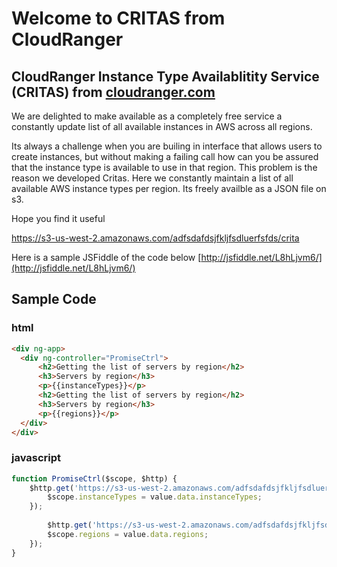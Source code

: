 # Welcome to CRITAS from CloudRanger
## CloudRanger Instance Type Availablitity Service (CRITAS) from [cloudranger.com](https://cloudranger.com)

We are delighted to make available as a completely free service a constantly update list of all available instances in AWS across all regions.

Its always a challenge when you are builing in interface that allows users to create instances, but without making a failing call how can you be assured that the instance type is available to use in that region. This problem is the reason we developed Critas. Here we constantly maintain a list of all available AWS instance types per region. Its freely availble as a JSON file on s3.

Hope you find it useful

https://s3-us-west-2.amazonaws.com/adfsdafdsjfkljfsdluerfsfds/crita


Here is a sample JSFiddle of the code below
[http://jsfiddle.net/L8hLjvm6/](http://jsfiddle.net/L8hLjvm6/)

## Sample Code
### html
```html
<div ng-app>
  <div ng-controller="PromiseCtrl">
      <h2>Getting the list of servers by region</h2>
      <h3>Servers by region</h3>
      <p>{{instanceTypes}}</p>
      <h2>Getting the list of servers by region</h2>
      <h3>Servers by region</h3>
      <p>{{regions}}</p>
  </div>
</div>
```

### javascript
``` javascript
function PromiseCtrl($scope, $http) {    
    $http.get('https://s3-us-west-2.amazonaws.com/adfsdafdsjfkljfsdluerfsfds/crita').then(function(value) {
        $scope.instanceTypes = value.data.instanceTypes;
    });
  
		$http.get('https://s3-us-west-2.amazonaws.com/adfsdafdsjfkljfsdluerfsfds/crita').then(function(value) {
        $scope.regions = value.data.regions;
    });
}
```



